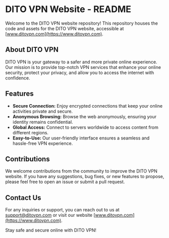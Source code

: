 # DITO VPN Website - README

Welcome to the DITO VPN website repository! This repository houses the code and assets for the DITO VPN website, accessible at [www.ditovpn.com](https://www.ditovpn.com). 

## About DITO VPN

DITO VPN is your gateway to a safer and more private online experience. Our mission is to provide top-notch VPN services that enhance your online security, protect your privacy, and allow you to access the internet with confidence.

## Features

- **Secure Connection:** Enjoy encrypted connections that keep your online activities private and secure.
- **Anonymous Browsing:** Browse the web anonymously, ensuring your identity remains confidential.
- **Global Access:** Connect to servers worldwide to access content from different regions.
- **Easy-to-Use:** Our user-friendly interface ensures a seamless and hassle-free VPN experience.


## Contributions

We welcome contributions from the community to improve the DITO VPN website. If you have any suggestions, bug fixes, or new features to propose, please feel free to open an issue or submit a pull request.

## Contact Us

For any inquiries or support, you can reach out to us at support@ditovpn.com or visit our website [www.ditovpn.com](https://www.ditovpn.com).

Stay safe and secure online with DITO VPN!
